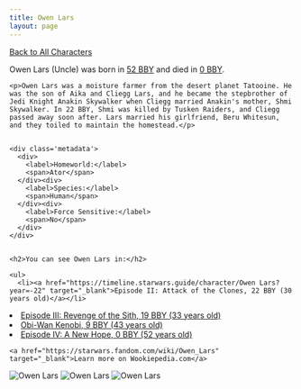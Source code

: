 ```yaml
---
title: Owen Lars
layout: page
---
```

<a href="/character" class="smaller">Back to All Characters</a>

<div class="container">
  <div class="col-10">
    <p>
    Owen Lars (Uncle)     was born in <a href="https://timeline.starwars.guide/character/Owen Lars?year=-52" target="_blank">52 BBY</a> and died in <a href="https://timeline.starwars.guide/character/Owen Lars?year=0" target="_blank">0 BBY</a>.        
    </p>

    <p>Owen Lars was a moisture farmer from the desert planet Tatooine. He was the son of Aika and Cliegg Lars, and he became the stepbrother of Jedi Knight Anakin Skywalker when Cliegg married Anakin's mother, Shmi Skywalker. In 22 BBY, Shmi was killed by Tusken Raiders, and Cliegg passed away soon after. Lars married his girlfriend, Beru Whitesun, and they toiled to maintain the homestead.</p>


    <div class='metadata'>
      <div>
        <label>Homeworld:</label>
        <span>Ator</span>
      </div><div>
        <label>Species:</label>
        <span>Human</span>
      </div><div>
        <label>Force Sensitive:</label>
        <span>No</span>
      </div>
    </div>


    <h2>You can see Owen Lars in:</h2>

    <ul>
      <li><a href="https://timeline.starwars.guide/character/Owen Lars?year=-22" target="_blank">Episode II: Attack of the Clones, 22 BBY (30 years old)</a></li>
  <li><a href="https://timeline.starwars.guide/character/Owen Lars?year=-19" target="_blank">Episode III: Revenge of the Sith, 19 BBY (33 years old)</a></li>
  <li><a href="https://timeline.starwars.guide/character/Owen Lars?year=-9" target="_blank">Obi-Wan Kenobi, 9 BBY (43 years old)</a></li>
  <li><a href="https://timeline.starwars.guide/character/Owen Lars?year=0" target="_blank">Episode IV: A New Hope, 0 BBY (52 years old)</a></li>
    </ul>

    <a href="https://starwars.fandom.com/wiki/Owen_Lars" target="_blank">Learn more on Wookiepedia.com</a>
  </div>
  <div class="character_image col-2">
    <img src="https://timeline.starwars.guide//images/owenlars-old.png" alt="Owen Lars" />
<img src="https://timeline.starwars.guide//images/lars-dead.png" alt="Owen Lars" />
    <img src="https://timeline.starwars.guide//images/owenlars.png" alt="Owen Lars" />
  </div>
</div>
